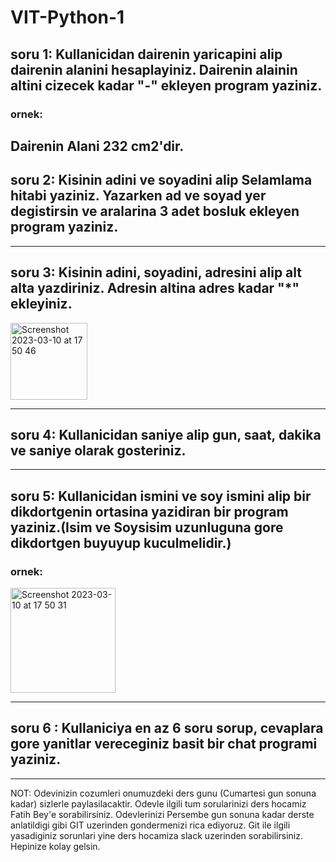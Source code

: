 # VIT-Python-1

## soru 1: Kullanicidan dairenin yaricapini alip dairenin alanini hesaplayiniz. Dairenin alainin altini cizecek kadar "-" ekleyen program yaziniz.
### ornek:
Dairenin Alani 232 cm2'dir.
---------------------------


## soru 2: Kisinin adini ve soyadini alip Selamlama hitabi yaziniz. Yazarken ad ve soyad yer degistirsin ve aralarina 3 adet bosluk ekleyen program yaziniz.
---------------------------


## soru 3: Kisinin adini, soyadini, adresini alip alt alta yazdiriniz. Adresin altina adres kadar "*" ekleyiniz.

<img width="123" alt="Screenshot 2023-03-10 at 17 50 46" src="https://user-images.githubusercontent.com/48627796/224375111-8961b3cc-1eb7-4220-b0aa-4fac58107552.png">

----------------------------


## soru 4: Kullanicidan saniye alip gun, saat, dakika ve saniye olarak gosteriniz.
----------------------------


## soru 5: Kullanicidan ismini ve soy ismini alip bir dikdortgenin ortasina yazidiran bir program yaziniz.(Isim ve Soysisim uzunluguna gore dikdortgen buyuyup kuculmelidir.)
### ornek:

<img width="168" alt="Screenshot 2023-03-10 at 17 50 31" src="https://user-images.githubusercontent.com/48627796/224375032-a0835ca6-6d9c-4165-b460-72903b11e582.png">

----------------------------
## soru 6 : Kullaniciya en az 6 soru sorup, cevaplara gore yanitlar vereceginiz basit bir chat programi yaziniz.

---------------------------
NOT: Odevinizin cozumleri onumuzdeki ders gunu (Cumartesi gun sonuna kadar) sizlerle paylasilacaktir. Odevle ilgili tum sorularinizi ders hocamiz Fatih Bey'e sorabilirsiniz. Odevlerinizi Persembe gun sonuna kadar derste anlatildigi gibi GIT uzerinden gondermenizi rica ediyoruz. Git ile ilgili yasadiginiz sorunlari yine ders hocamiza slack uzerinden sorabilirsiniz.
Hepinize kolay gelsin.

